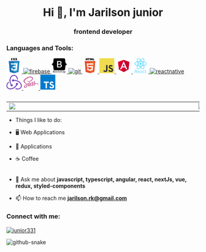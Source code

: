 

<h1 align="center">Hi 👋, I'm Jarilson junior</h1>
<h3 align="center">frontend developer</h3>

<h3 align="left">Languages and Tools:</h3>
  <p align="left"> <a href="https://www.w3schools.com/css/" target="_blank"> <img src="https://raw.githubusercontent.com/devicons/devicon/master/icons/css3/css3-original-wordmark.svg" alt="css3" width="40" height="40"/> </a>
  <a href="https://firebase.google.com/" target="_blank"> <img src="https://www.vectorlogo.zone/logos/firebase/firebase-icon.svg" alt="firebase" width="40" height="40"/> </a> <a href="https://getbootstrap.com" target="_blank"> <img src="https://raw.githubusercontent.com/devicons/devicon/master/icons/bootstrap/bootstrap-plain-wordmark.svg" alt="bootstrap" width="40" height="40"/> </a> <a href="https://git-scm.com/" target="_blank"> <img src="https://www.vectorlogo.zone/logos/git-scm/git-scm-icon.svg" alt="git" width="40" height="40"/> </a>  <a href="https://www.w3.org/html/" target="_blank"> <img src="https://raw.githubusercontent.com/devicons/devicon/master/icons/html5/html5-original-wordmark.svg" alt="html5" width="40" height="40"/> </a> <a href="https://developer.mozilla.org/en-US/docs/Web/JavaScript" target="_blank"> <img src="https://raw.githubusercontent.com/devicons/devicon/master/icons/javascript/javascript-original.svg" alt="javascript" width="40" height="40"/> </a> <a href="https://angular.io/guide/what-is-angular" target="_blank"> <img src="https://raw.githubusercontent.com/github/explore/80688e429a7d4ef2fca1e82350fe8e3517d3494d/topics/angular/angular.png" alt="react" width="40" height="40"/> </a> <a href="https://reactjs.org/" target="_blank"> <img src="https://raw.githubusercontent.com/devicons/devicon/master/icons/react/react-original-wordmark.svg" alt="react" width="40" height="40"/> </a> <a href="https://reactnative.dev/" target="_blank"> <img src="https://reactnative.dev/img/header_logo.svg" alt="reactnative" width="40" height="40"/> </a> <a href="https://redux.js.org" target="_blank"> <img src="https://raw.githubusercontent.com/devicons/devicon/master/icons/redux/redux-original.svg" alt="redux" width="40" height="40"/> </a> <a href="https://sass-lang.com" target="_blank"> <img src="https://raw.githubusercontent.com/devicons/devicon/master/icons/sass/sass-original.svg" alt="sass" width="40" height="40"/> </a> <a href="https://www.typescriptlang.org/" target="_blank"> <img src="https://raw.githubusercontent.com/devicons/devicon/master/icons/typescript/typescript-original.svg" alt="typescript" width="40" height="40"/> </a> </p>

<center>
     <table align="left">
      <tr>
          <td>
              <img width="480px" align="left" src="https://github-readme-stats.vercel.app/api?username=junior331&count_private=true&hide_border=true" />
          </td>
          <td>
              <img width="400px" align="left" src="https://github-readme-stats.vercel.app/api/top-langs/?username=junior331&layout=compact&hide_border=true" alt="junior331" />                   </td>
      </tr>  
    </table>
</center>

- Things I like to do:
- 🖥 Web Applications
- 📱 Applications
- :coffee: Coffee
<br></br>
- 💬 Ask me about **javascript, typescript, angular, react, nextJs, vue, redux, styled-components**

- 📫 How to reach me **jarilson.rk@gmail.com**
<p align="left">
<h3 align="left">Connect with me:</h3>
<a href="https://www.linkedin.com/in/jarilson-reis-b624a3172/" target="blank"><img align="center" src="https://cdn.jsdelivr.net/npm/simple-icons@3.0.1/icons/linkedin.svg" alt="junior331" height="30" width="40" /></a>
</p>
<picture>
  <source media="(prefers-color-scheme: dark)" srcset="github-snake-dark.svg" />
  <source media="(prefers-color-scheme: light)" srcset="github-snake.svg" />
  <img alt="github-snake" src="github-snake.svg" />
</picture>
<!--
**jarilsonjunior/jarilsonjunior** is a ✨ _special_ ✨ repository because its `README.md` (this file) appears on your GitHub profile.
Here are some ideas to get you started:
- 🔭 I’m currently working on ...
- 🌱 I’m currently learning ...
- 👯 I’m looking to collaborate on ...
- 🤔 I’m looking for help with ...
- 💬 Ask me about ...
- 📫 How to reach me: ...
- 😄 Pronouns: ...
- ⚡ Fun fact: ...
-->

